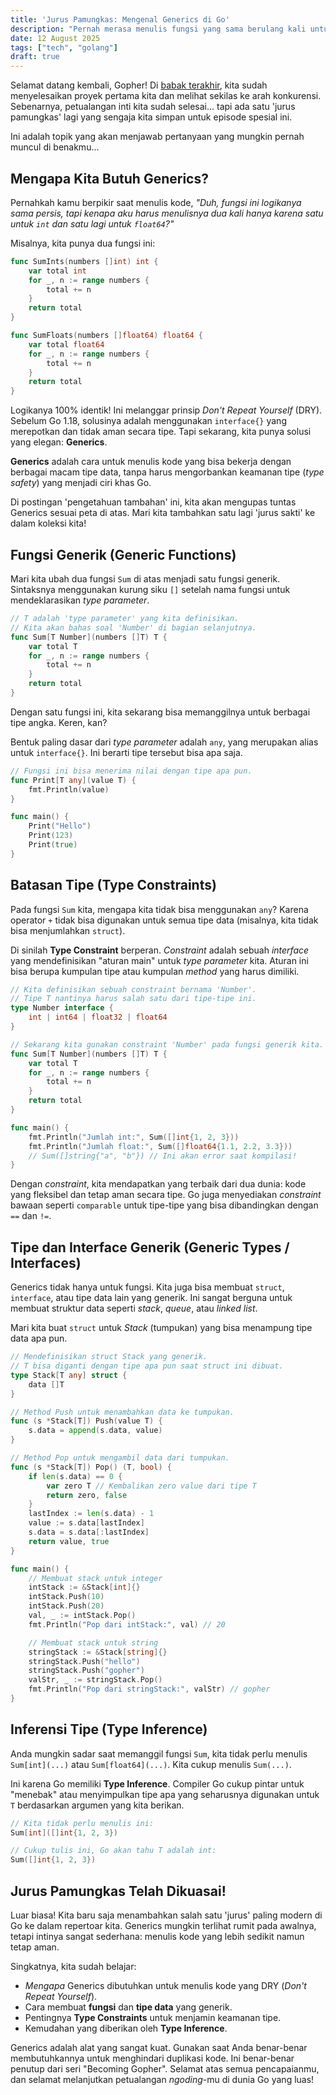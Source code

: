 ```yaml
---
title: 'Jurus Pamungkas: Mengenal Generics di Go'
description: "Pernah merasa menulis fungsi yang sama berulang kali untuk tipe data berbeda? Pelajari Generics, fitur modern Go untuk menulis kode yang fleksibel dan aman."
date: 12 August 2025
tags: ["tech", "golang"]
draft: true
---
```


Selamat datang kembali, Gopher! Di [babak terakhir](/blog/kamu-siap-proyek-pertama-dan-arah-selanjutnya-di-dunia-go), kita sudah menyelesaikan proyek pertama kita dan melihat sekilas ke arah konkurensi. Sebenarnya, petualangan inti kita sudah selesai... tapi ada satu 'jurus pamungkas' lagi yang sengaja kita simpan untuk episode spesial ini.

Ini adalah topik yang akan menjawab pertanyaan yang mungkin pernah muncul di benakmu...

## Mengapa Kita Butuh Generics?

Pernahkah kamu berpikir saat menulis kode, *"Duh, fungsi ini logikanya sama persis, tapi kenapa aku harus menulisnya dua kali hanya karena satu untuk `int` dan satu lagi untuk `float64`?"*

Misalnya, kita punya dua fungsi ini:
```go
func SumInts(numbers []int) int {
    var total int
    for _, n := range numbers {
        total += n
    }
    return total
}

func SumFloats(numbers []float64) float64 {
    var total float64
    for _, n := range numbers {
        total += n
    }
    return total
}
```

Logikanya 100% identik! Ini melanggar prinsip *Don't Repeat Yourself* (DRY). Sebelum Go 1.18, solusinya adalah menggunakan `interface{}` yang merepotkan dan tidak aman secara tipe. Tapi sekarang, kita punya solusi yang elegan: **Generics**.

**Generics** adalah cara untuk menulis kode yang bisa bekerja dengan berbagai macam tipe data, tanpa harus mengorbankan keamanan tipe (*type safety*) yang menjadi ciri khas Go.

Di postingan 'pengetahuan tambahan' ini, kita akan mengupas tuntas Generics sesuai peta di atas. Mari kita tambahkan satu lagi 'jurus sakti' ke dalam koleksi kita!

## Fungsi Generik (Generic Functions)
Mari kita ubah dua fungsi `Sum` di atas menjadi satu fungsi generik. Sintaksnya menggunakan kurung siku `[]` setelah nama fungsi untuk mendeklarasikan *type parameter*.

```go
// T adalah 'type parameter' yang kita definisikan.
// Kita akan bahas soal 'Number' di bagian selanjutnya.
func Sum[T Number](numbers []T) T {
    var total T
    for _, n := range numbers {
        total += n
    }
    return total
}
```

Dengan satu fungsi ini, kita sekarang bisa memanggilnya untuk berbagai tipe angka. Keren, kan?

Bentuk paling dasar dari *type parameter* adalah `any`, yang merupakan alias untuk `interface{}`. Ini berarti tipe tersebut bisa apa saja.

```go
// Fungsi ini bisa menerima nilai dengan tipe apa pun.
func Print[T any](value T) {
    fmt.Println(value)
}

func main() {
    Print("Hello")
    Print(123)
    Print(true)
}
```

## Batasan Tipe (Type Constraints)
Pada fungsi `Sum` kita, mengapa kita tidak bisa menggunakan `any`? Karena operator `+` tidak bisa digunakan untuk semua tipe data (misalnya, kita tidak bisa menjumlahkan `struct`).

Di sinilah **Type Constraint** berperan. *Constraint* adalah sebuah *interface* yang mendefinisikan "aturan main" untuk *type parameter* kita. Aturan ini bisa berupa kumpulan tipe atau kumpulan *method* yang harus dimiliki.

```go
// Kita definisikan sebuah constraint bernama 'Number'.
// Tipe T nantinya harus salah satu dari tipe-tipe ini.
type Number interface {
    int | int64 | float32 | float64
}

// Sekarang kita gunakan constraint 'Number' pada fungsi generik kita.
func Sum[T Number](numbers []T) T {
    var total T
    for _, n := range numbers {
        total += n
    }
    return total
}

func main() {
    fmt.Println("Jumlah int:", Sum([]int{1, 2, 3}))
    fmt.Println("Jumlah float:", Sum([]float64{1.1, 2.2, 3.3}))
    // Sum([]string{"a", "b"}) // Ini akan error saat kompilasi!
}
```

Dengan *constraint*, kita mendapatkan yang terbaik dari dua dunia: kode yang fleksibel dan tetap aman secara tipe. Go juga menyediakan *constraint* bawaan seperti `comparable` untuk tipe-tipe yang bisa dibandingkan dengan `==` dan `!=`.

## Tipe dan Interface Generik (Generic Types / Interfaces)
Generics tidak hanya untuk fungsi. Kita juga bisa membuat `struct`, `interface`, atau tipe data lain yang generik. Ini sangat berguna untuk membuat struktur data seperti *stack*, *queue*, atau *linked list*.

Mari kita buat `struct` untuk *Stack* (tumpukan) yang bisa menampung tipe data apa pun.

```go
// Mendefinisikan struct Stack yang generik.
// T bisa diganti dengan tipe apa pun saat struct ini dibuat.
type Stack[T any] struct {
    data []T
}

// Method Push untuk menambahkan data ke tumpukan.
func (s *Stack[T]) Push(value T) {
    s.data = append(s.data, value)
}

// Method Pop untuk mengambil data dari tumpukan.
func (s *Stack[T]) Pop() (T, bool) {
    if len(s.data) == 0 {
        var zero T // Kembalikan zero value dari tipe T
        return zero, false
    }
    lastIndex := len(s.data) - 1
    value := s.data[lastIndex]
    s.data = s.data[:lastIndex]
    return value, true
}

func main() {
    // Membuat stack untuk integer
    intStack := &Stack[int]{}
    intStack.Push(10)
    intStack.Push(20)
    val, _ := intStack.Pop()
    fmt.Println("Pop dari intStack:", val) // 20

    // Membuat stack untuk string
    stringStack := &Stack[string]{}
    stringStack.Push("hello")
    stringStack.Push("gopher")
    valStr, _ := stringStack.Pop()
    fmt.Println("Pop dari stringStack:", valStr) // gopher
}
```

## Inferensi Tipe (Type Inference)
Anda mungkin sadar saat memanggil fungsi `Sum`, kita tidak perlu menulis `Sum[int](...)` atau `Sum[float64](...)`. Kita cukup menulis `Sum(...)`.

Ini karena Go memiliki **Type Inference**. Compiler Go cukup pintar untuk "menebak" atau menyimpulkan tipe apa yang seharusnya digunakan untuk `T` berdasarkan argumen yang kita berikan.

```go
// Kita tidak perlu menulis ini:
Sum[int]([]int{1, 2, 3})

// Cukup tulis ini, Go akan tahu T adalah int:
Sum([]int{1, 2, 3})
```

## Jurus Pamungkas Telah Dikuasai!
Luar biasa! Kita baru saja menambahkan salah satu 'jurus' paling modern di Go ke dalam repertoar kita. Generics mungkin terlihat rumit pada awalnya, tetapi intinya sangat sederhana: menulis kode yang lebih sedikit namun tetap aman.

Singkatnya, kita sudah belajar:
- *Mengapa* Generics dibutuhkan untuk menulis kode yang DRY (*Don't Repeat Yourself*).
- Cara membuat **fungsi** dan **tipe data** yang generik.
- Pentingnya **Type Constraints** untuk menjamin keamanan tipe.
- Kemudahan yang diberikan oleh **Type Inference**.

Generics adalah alat yang sangat kuat. Gunakan saat Anda benar-benar membutuhkannya untuk menghindari duplikasi kode. Ini benar-benar penutup dari seri "Becoming Gopher". Selamat atas semua pencapaianmu, dan selamat melanjutkan petualangan *ngoding*-mu di dunia Go yang luas!

<!-- Apa ide fungsi generik pertama yang akan kamu buat? Bagikan di kolom komentar! -->